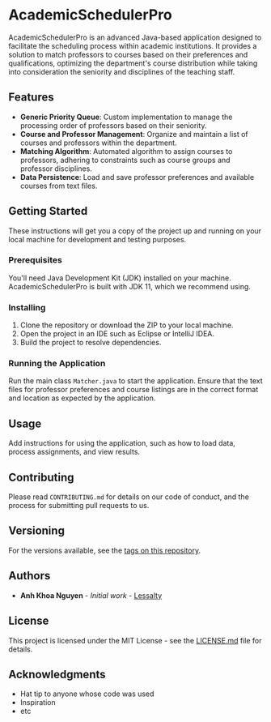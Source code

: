 # AcademicSchedulerPro

AcademicSchedulerPro is an advanced Java-based application designed to facilitate the scheduling process within academic institutions. It provides a solution to match professors to courses based on their preferences and qualifications, optimizing the department's course distribution while taking into consideration the seniority and disciplines of the teaching staff.

## Features

- **Generic Priority Queue**: Custom implementation to manage the processing order of professors based on their seniority.
- **Course and Professor Management**: Organize and maintain a list of courses and professors within the department.
- **Matching Algorithm**: Automated algorithm to assign courses to professors, adhering to constraints such as course groups and professor disciplines.
- **Data Persistence**: Load and save professor preferences and available courses from text files.

## Getting Started

These instructions will get you a copy of the project up and running on your local machine for development and testing purposes.

### Prerequisites

You'll need Java Development Kit (JDK) installed on your machine. AcademicSchedulerPro is built with JDK 11, which we recommend using.

### Installing

1. Clone the repository or download the ZIP to your local machine.
2. Open the project in an IDE such as Eclipse or IntelliJ IDEA.
3. Build the project to resolve dependencies.

### Running the Application

Run the main class `Matcher.java` to start the application. Ensure that the text files for professor preferences and course listings are in the correct format and location as expected by the application.

## Usage

Add instructions for using the application, such as how to load data, process assignments, and view results.

## Contributing

Please read `CONTRIBUTING.md` for details on our code of conduct, and the process for submitting pull requests to us.

## Versioning

For the versions available, see the [tags on this repository](https://github.com/Lessalty/AcademicSchedulerPro).

## Authors

- **Anh Khoa Nguyen** - *Initial work* - [Lessalty](https://github.com/Lessalty)



## License

This project is licensed under the MIT License - see the [LICENSE.md](LICENSE.md) file for details.

## Acknowledgments

- Hat tip to anyone whose code was used
- Inspiration
- etc
